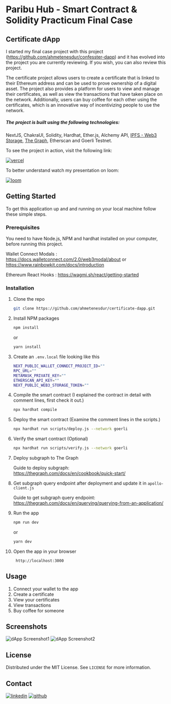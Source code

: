 # Paribu Hub - Smart Contract & Solidity Practicum Final Case

## Certificate dApp

I started my final case project with this project (https://github.com/ahmetenesdur/confesster-dapp) and it has evolved into the project you are currently reviewing. If you wish, you can also review this project.

The certificate project allows users to create a certificate that is linked to their Ethereum address and can be used to prove ownership of a digital asset. The project also provides a platform for users to view and manage their certificates, as well as view the transactions that have taken place on the network. Additionally, users can buy coffee for each other using the certificates, which is an innovative way of incentivizing people to use the network.

##### The project is built using the following technologies:

NextJS, ChakraUI, Solidity, Hardhat, Ether.js, Alchemy API, [IPFS - Web3 Storage](https://web3.storage/), [The Graph](https://thegraph.com/en/), Etherscan and Goerli Testnet.

To see the project in action, visit the following link:

[![vercel](https://img.shields.io/badge/vercel-230?style=for-the-badge&logo=vercel&logoColor=white)](https://Certificate-dapp.vercel.app/)

To better understand watch my presentation on loom:

[![loom](https://img.shields.io/badge/loom-230?style=for-the-badge&logo=loom&logoColor=white)](https://www.loom.com/share/e42d8549c5474f3abdcf893a9aaeaecf)

<!-- GETTING STARTED -->

## Getting Started

To get this application up and and running on your local machine follow these simple steps.

### Prerequisites

You need to have Node.js, NPM and hardhat installed on your computer, before running this project.

Wallet Connect Modals :
https://docs.walletconnect.com/2.0/web3modal/about or
https://www.rainbowkit.com/docs/introduction

Ethereum React Hooks :
https://wagmi.sh/react/getting-started

### Installation

1.  Clone the repo
    ```sh
    git clone https://github.com/ahmetenesdur/certificate-dapp.git
    ```
2.  Install NPM packages

    ```sh
    npm install
    ```

    or

    ```sh
    yarn install
    ```

3.  Create an `.env.local` file looking like this
    ```sh
    NEXT_PUBLIC_WALLET_CONNECT_PROJECT_ID=""
    RPC_URL=""
    METAMASK_PRIVATE_KEY=""
    ETHERSCAN_API_KEY=""
    NEXT_PUBLIC_WEB3_STORAGE_TOKEN=""
    ```
4.  Compile the smart contract (I explained the contract in detail with comment lines, first check it out.)
    ```sh
    npx hardhat compile
    ```
5.  Deploy the smart contract (Examine the comment lines in the scripts.)
    ```sh
    npx hardhat run scripts/deploy.js --network goerli
    ```
6.  Verify the smart contract (Optional)
    ```sh
    npx hardhat run scripts/verify.js --network goerli
    ```
7.  Deploy subgraph to The Graph

    Guide to deploy subgraph: https://thegraph.com/docs/en/cookbook/quick-start/

8.  Get subgraph query endpoint after deployment and update it in `apollo-client.js`

    Guide to get subgraph query endpoint: https://thegraph.com/docs/en/querying/querying-from-an-application/

9.  Run the app

    ```sh
    npm run dev
    ```

    or

    ```sh
    yarn dev
    ```

10. Open the app in your browser

         http://localhost:3000

    <!-- USAGE EXAMPLES -->

## Usage

1. Connect your wallet to the app
2. Create a certificate
3. View your certificates
4. View transactions
5. Buy coffee for someone

<!-- SCREENSHOTS -->

## Screenshots

![dApp Screenshot1](https://i.imgur.com/XJ2n4ur.png)
![dApp Screenshot2](https://i.imgur.com/1CGzkrO.png)

<!-- LICENSE -->

## License

Distributed under the MIT License. See `LICENSE` for more information.

<!-- CONTACT -->

## Contact

[![linkedin](https://img.shields.io/badge/linkedin-230?style=for-the-badge&logo=linkedin&logoColor=white)](https://www.linkedin.com/in/ahmetenesdur/) [![github](https://img.shields.io/badge/github-230?style=for-the-badge&logo=github&logoColor=white)](https://github.com/ahmetenesdur)
